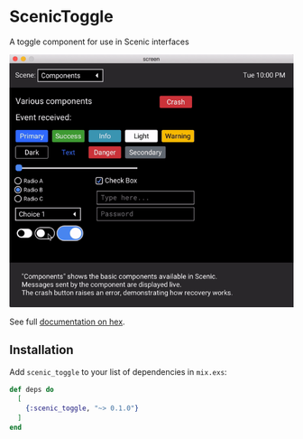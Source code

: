 # ScenicToggle

A toggle component for use in Scenic interfaces

![screen recording](assets/scenic_toggle_demo.gif)

See full [documentation on hex](https://hexdocs.pm/scenic_toggle).

## Installation

Add `scenic_toggle` to your list of dependencies in `mix.exs`:

```elixir
def deps do
  [
    {:scenic_toggle, "~> 0.1.0"}
  ]
end
```
